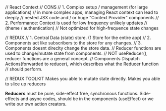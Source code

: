 // React Context
// CONS
// 1. Complex setup / management (for large applications)
// in more complex apps, managing React context can lead to deeply 
// nested JSX code and / or huge "Context Provider" components
// 2. Performance: Context is used for low frequency unlikely updates 
// (theme / authentication)
// Not optimized for high-frequence state changes

// REDUX
// 1. Central Data (state) store. (1 Store for the entire app)
// 2. Components act like subscribers to the store for any changes.
// 3. Components doesnt direclty change the store data.
// Reducer functions are used to change/mutate state from components.
// NOT useReducer(), reducer functions are a general concept.
// Components Dispatch Actions(forwarded to reducer), which describes what the Reducer function
// should perform.

// REDUX TOOLKIT
Makes you able to mutate state directly.
Makes you able to slice up reducers


__Reducers__ must be pure, side-effect free, synchronous functions.
Side-effects and async codes, should be in the components (useEffect) or we write our own action creators.
